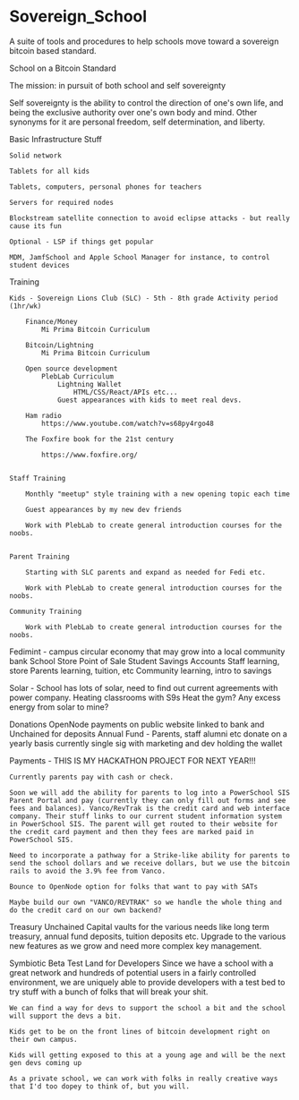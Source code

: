 # Sovereign_School
A suite of tools and procedures to help schools move toward a sovereign bitcoin based standard.

School on a Bitcoin Standard

The mission: in pursuit of both school and self sovereignty

Self sovereignty is the ability to control the direction of one's own life, and being the exclusive authority over one's own body and mind. Other synonyms for it are personal freedom, self determination, and liberty.


Basic Infrastructure Stuff

	Solid network
	
	Tablets for all kids
	
	Tablets, computers, personal phones for teachers
	
	Servers for required nodes
	
	Blockstream satellite connection to avoid eclipse attacks - but really cause its fun
	
	Optional - LSP if things get popular
	
	MDM, JamfSchool and Apple School Manager for instance, to control student devices



Training

	Kids - Sovereign Lions Club (SLC) - 5th - 8th grade Activity period (1hr/wk)
	
		Finance/Money
			Mi Prima Bitcoin Curriculum
			
		Bitcoin/Lightning
			Mi Prima Bitcoin Curriculum
			
		Open source development
			PlebLab Curriculum
				Lightning Wallet
					HTML/CSS/React/APIs etc...
				Guest appearances with kids to meet real devs.
				
		Ham radio
			https://www.youtube.com/watch?v=s68py4rgo48
			
		The Foxfire book for the 21st century
	
			https://www.foxfire.org/
	
			
	Staff Training
	
		Monthly "meetup" style training with a new opening topic each time
		
		Guest appearances by my new dev friends
		
		Work with PlebLab to create general introduction courses for the noobs.
		
		
	Parent Training
	
		Starting with SLC parents and expand as needed for Fedi etc.
		
		Work with PlebLab to create general introduction courses for the noobs.
		
	Community Training
	
		Work with PlebLab to create general introduction courses for the noobs.


Fedimint - campus circular economy that may grow into a local community bank
	School Store Point of Sale
	Student Savings Accounts
	Staff learning, store
	Parents learning, tuition, etc
	Community learning, intro to savings


Solar - School has lots of solar, need to find out current agreements with power company.
	Heating classrooms with S9s
	Heat the gym?
	Any excess energy from solar to mine?
		

Donations
	OpenNode payments on public website linked to bank and Unchained for deposits
	Annual Fund - Parents, staff alumni etc donate on a yearly basis
		currently single sig with marketing and dev holding the wallet

Payments - THIS IS MY HACKATHON PROJECT FOR NEXT YEAR!!!

	Currently parents pay with cash or check.
	
	Soon we will add the ability for parents to log into a PowerSchool SIS Parent Portal and pay (currently they can only fill out forms and see fees and balances). Vanco/RevTrak is the credit card and web interface company. Their stuff links to our current student information system in PowerSchool SIS. The parent will get routed to their website for the credit card payment and then they fees are marked paid in PowerSchool SIS. 
	
	Need to incorporate a pathway for a Strike-like ability for parents to send the school dollars and we receive dollars, but we use the bitcoin rails to avoid the 3.9% fee from Vanco.
	
	Bounce to OpenNode option for folks that want to pay with SATs
	
	Maybe build our own "VANCO/REVTRAK" so we handle the whole thing and do the credit card on our own backend?


Treasury
	Unchained Capital vaults for the various needs like long term treasury, annual fund deposits, tuition deposits etc.
	Upgrade to the various new features as we grow and need more complex key management.
	
  
Symbiotic Beta Test Land for Developers
	Since we have a school with a great network and hundreds of potential users in a fairly controlled environment, we are uniquely able to provide developers with a test bed to try stuff with a bunch of folks that will break your shit.
	
	We can find a way for devs to support the school a bit and the school will support the devs a bit.
	
	Kids get to be on the front lines of bitcoin development right on their own campus.
	
	Kids will getting exposed to this at a young age and will be the next gen devs coming up
	
	As a private school, we can work with folks in really creative ways that I'd too dopey to think of, but you will.


